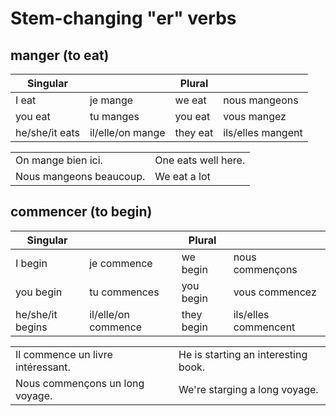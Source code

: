 # Stem-changing "er" verbs

## manger (to eat)

| Singular       |                  | Plural   |                   |
| -------------- | ---------------- | -------- | ----------------- |
| I eat          | je mange         | we eat   | nous mangeons     |
| you eat        | tu manges        | you eat  | vous mangez       |
| he/she/it eats | il/elle/on mange | they eat | ils/elles mangent |

|                         |                     |
| ----------------------- | ------------------- |
| On mange bien ici.      | One eats well here. |
| Nous mangeons beaucoup. | We eat a lot        |

## commencer (to begin)

| Singular         |                     | Plural     |                      |
| ---------------- | ------------------- | ---------- | -------------------- |
| I begin          | je commence         | we begin   | nous commençons      |
| you begin        | tu commences        | you begin  | vous commencez       |
| he/she/it begins | il/elle/on commence | they begin | ils/elles commencent |

|                                   |                                     |
| --------------------------------- | ----------------------------------- |
| Il commence un livre intéressant. | He is starting an interesting book. |
| Nous commençons un long voyage.   | We're starging a long voyage.       |
